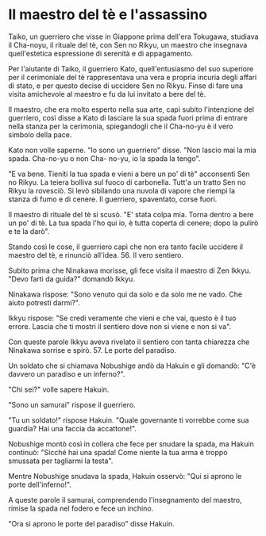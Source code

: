 # Il maestro del tè e l'assassino

Taiko, un guerriero che visse in Giappone prima dell'era Tokugawa, studiava il Cha-noyu, il rituale del tè, con Sen no Rikyu, un maestro che insegnava quell'estetica espressione di serenità e di appagamento.

Per l'aiutante di Taiko, il guerriero Kato, quell'entusiasmo del suo superiore per il cerimoniale del tè rappresentava una vera e propria incuria degli affari di stato, e per questo decise di uccidere Sen no Rikyu. Finse di fare una visita amichevole al maestro e fu da lui invitato a bere del tè.

Il maestro, che era molto esperto nella sua arte, capì subito l'intenzione del guerriero, così disse a Kato di lasciare la sua spada fuori prima di entrare nella stanza per la cerimonia, spiegandogli che il Cha-no-yu è il vero simbolo della pace.

Kato non volle saperne. "Io sono un guerriero" disse. "Non lascio mai la mia spada. Cha-no-yu o non Cha- no-yu, io la spada la tengo".

"E va bene. Tieniti la tua spada e vieni a bere un po' di tè" acconsentì Sen no Rikyu. La teiera bolliva sul fuoco di carbonella. Tutt'a un tratto Sen no Rikyu la rovesciò. Si levò sibilando una nuvola di vapore che riempi la stanza di fumo e di cenere. Il guerriero, spaventato, corse fuori.

Il maestro di rituale del tè si scusò. "E' stata colpa mia. Torna dentro a bere un po' di tè. La tua spada l'ho qui io, è tutta coperta di cenere; dopo la pulirò e te la darò".

Stando così le cose, il guerriero capì che non era tanto facile uccidere il maestro del tè, e rinunciò all'idea. 56. Il vero sentiero.

Subito prima che Ninakawa morisse, gli fece visita il maestro di Zen Ikkyu. "Devo farti da guida?" domandò Ikkyu.

Ninakawa rispose: "Sono venuto qui da solo e da solo me ne vado. Che aiuto potresti darmi?".

Ikkyu rispose: "Se credi veramente che vieni e che vai, questo è il tuo errore. Lascia che ti mostri il sentiero dove non si viene e non si va".

Con queste parole Ikkyu aveva rivelato il sentiero con tanta chiarezza che Ninakawa sorrise e spirò. 57. Le porte del paradiso.

Un soldato che si chiamava Nobushige andò da Hakuin e gli domandò: "C'è davvero un paradiso e un inferno?".

"Chi sei?" volle sapere Hakuin.

"Sono un samurai" rispose il guerriero.

"Tu un soldato!" rispose Hakuin. "Quale governante ti vorrebbe come sua guardia? Hai una faccia da accattone!".

Nobushige montò così in collera che fece per snudare la spada, ma Hakuin continuò: "Sicché hai una spada! Come niente la tua arma è troppo smussata per tagliarmi la testa".

Mentre Nobushige snudava la spada, Hakuin osservò: "Qui si aprono le porte dell'inferno!".

A queste parole il samurai, comprendendo l'insegnamento del maestro, rimise la spada nel fodero e fece un inchino.

"Ora si aprono le porte del paradiso" disse Hakuin.